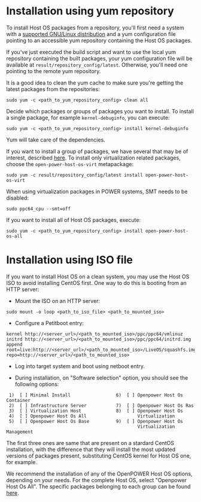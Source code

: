 # Installation using yum repository

To install Host OS packages from a repository, you'll first need a
system with a
[supported GNU/Linux distribution](README.md#supported-gnulinux-distributions)
and a yum configuration file pointing to an accessible yum repository
containing the Host OS packages.

If you've just executed the build script and want to use the local yum
repository containing the built packages, your yum configuration file
will be available at `result/repository_config/latest`. Otherwise, you'll
need one pointing to the remote yum repository.

It is a good idea to clean the yum cache to make sure you're getting the
latest packages from the repositories:

```
sudo yum -c <path_to_yum_repository_config> clean all
```

Decide which packages or groups of packages you want to install. To
install a single package, for example `kernel-debuginfo`, you can execute:

```
sudo yum -c <path_to_yum_repository_config> install kernel-debuginfo
```

Yum will take care of the dependencies.

If you want to install a group of packages, we have several that may be of
interest, described [here](https://github.com/olavphibm/versions/blob/master/README.md#packages-groups).
To install only virtualization related packages, choose the
`open-power-host-os-virt` metapackage:

```
sudo yum -c result/repository_config/latest install open-power-host-os-virt
```

When using virtualization packages in POWER systems, SMT needs to be disabled:

```
sudo ppc64_cpu --smt=off
```

If you want to install all of Host OS packages, execute:

```
sudo yum -c <path_to_yum_repository_config> install open-power-host-os-all
```

# Installation using ISO file

If you want to install Host OS on a clean system, you may use the
Host OS ISO to avoid installing CentOS first. One way to do this is
booting from an HTTP server:

- Mount the ISO on an HTTP server:

```
sudo mount -o loop <path_to_iso_file> <path_to_mounted_iso>
```

- Configure a Petitboot entry:

```
kernel http://<server_url>/<path_to_mounted_iso>/ppc/ppc64/vmlinuz
initrd http://<server_url>/<path_to_mounted_iso>/ppc/ppc64/initrd.img
append root=live:http://<server_url>/<path_to_mounted_iso>/LiveOS/squashfs.img repo=http://<server_url>/<path_to_mounted_iso>
```

- Log into target system and boot using netboot entry.

- During installation, on "Software selection" option, you should see the
following options:

```
 1)  [ ] Minimal Install                 6)  [ ] Openpower Host Os Container
 2)  [ ] Infrastructure Server           7)  [ ] Openpower Host Os Ras
 3)  [ ] Virtualization Host             8)  [ ] Openpower Host Os
 4)  [ ] Openpower Host Os All                   Virtualization
 5)  [ ] Openpower Host Os Base          9)  [ ] Openpower Host Os
                                                 Virtualization Management
```

The first three ones are same that are present on a stardard CentOS installation,
with the difference that they will install the most updated versions of packages
present, substituting CentOS kernel for Host OS one, for example.

We recommend the installation of any of the OpenPOWER Host OS options, depending
on your needs. For the complete Host OS, select "Openpower Host Os All". The
specific packages belonging to each group can be found [here](https://github.com/olavphibm/versions/blob/master/README.md#packages-groups).
